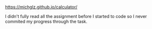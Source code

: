 https://michglz.github.io/calculator/

I didn't fully read all the assignment before I started to code so I never commited my progress through the task.
